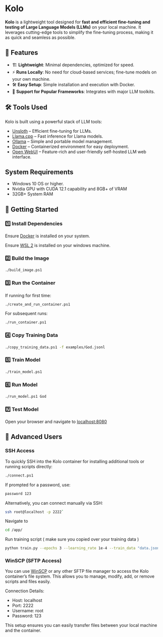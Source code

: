 # Kolo

**Kolo** is a lightweight tool designed for **fast and efficient fine-tuning and testing of Large Language Models (LLMs)** on your local machine. It leverages cutting-edge tools to simplify the fine-tuning process, making it as quick and seamless as possible.

## 🚀 Features

- 🏗 **Lightweight**: Minimal dependencies, optimized for speed.
- ⚡ **Runs Locally**: No need for cloud-based services; fine-tune models on your own machine.
- 🛠 **Easy Setup**: Simple installation and execution with Docker.
- 🔌 **Support for Popular Frameworks**: Integrates with major LLM toolkits.

## 🛠 Tools Used

Kolo is built using a powerful stack of LLM tools:

- [Unsloth](https://github.com/unslothai/unsloth) – Efficient fine-tuning for LLMs.
- [Llama.cpp](https://github.com/ggerganov/llama.cpp) – Fast inference for Llama models.
- [Ollama](https://ollama.ai/) – Simple and portable model management.
- [Docker](https://www.docker.com/) – Containerized environment for easy deployment.
- [Open WebUI](https://github.com/open-webui/open-webui) – Feature-rich and user-friendly self-hosted LLM web interface.

## System Requirements

- Windows 10 OS or higher.
- Nvidia GPU with CUDA 12.1 capability and 8GB+ of VRAM
- 32GB+ System RAM

## 🏃 Getting Started

### 1️⃣ Install Dependencies

Ensure [Docker](https://docs.docker.com/get-docker/) is installed on your system.

Ensure [WSL 2](https://learn.microsoft.com/en-us/windows/wsl/install) is installed on your windows machine.

### 2️⃣ Build the Image

```bash
./build_image.ps1
```

### 3️⃣ Run the Container

If running for first time:

```bash
./create_and_run_container.ps1
```

For subsequent runs:

```bash
./run_container.ps1
```

### 4️⃣ Copy Training Data

```bash
./copy_training_data.ps1 -f examples/God.jsonl
```

### 5️⃣ Train Model

```bash
./train_model.ps1
```

### 6️⃣ Run Model

```bash
./run_model.ps1 God
```

### 7️⃣ Test Model

Open your browser and navigate to [localhost:8080](http://localhost:8080/)

## 🔧 Advanced Users

### SSH Access

To quickly SSH into the Kolo container for installing additional tools or running scripts directly:

```bash
./connect.ps1
```

If prompted for a password, use:

```bash
password 123
```

Alternatively, you can connect manually via SSH:

```bash
ssh root@localhost -p 2222`
```

Navigate to

```bash
cd /app/
```

Run training script ( make sure you copied over your training data )

```bash
python train.py --epochs 3 --learning_rate 1e-4 --train_data "data.jsonl" --base_model "unsloth/Llama-3.2-1B-Instruct-bnb-4bit" --chat_template "llama-3.1" --lora_rank 16 --lora_alpha 16 --lora_dropout 0 --max_seq_length 1024 --warmup_steps 10 --save_steps 500 --save_total_limit 5 --seed 1337 --scheduler_type linear --output_dir outputs
```

### WinSCP (SFTP Access)

You can use [WinSCP](https://winscp.net/eng/index.php) or any other SFTP file manager to access the Kolo container’s file system. This allows you to manage, modify, add, or remove scripts and files easily.

Connection Details:

- Host: localhost
- Port: 2222
- Username: root
- Password: 123

This setup ensures you can easily transfer files between your local machine and the container.
